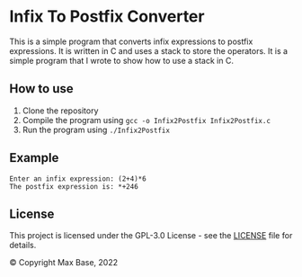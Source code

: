 # Infix To Postfix Converter

This is a simple program that converts infix expressions to postfix expressions. It is written in C and uses a stack to store the operators. It is a simple program that I wrote to show how to use a stack in C.

## How to use

1. Clone the repository
2. Compile the program using `gcc -o Infix2Postfix Infix2Postfix.c`
3. Run the program using `./Infix2Postfix`

## Example

```
Enter an infix expression: (2+4)*6
The postfix expression is: *+246
```

## License

This project is licensed under the GPL-3.0 License - see the [LICENSE](LICENSE) file for details.

© Copyright Max Base, 2022
